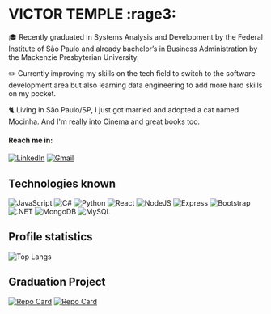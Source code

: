 # VICTOR TEMPLE :rage3:

:mortar_board: Recently graduated in Systems Analysis and Development by the Federal Institute of São Paulo and already bachelor’s in Business Administration by the Mackenzie Presbyterian University.

:pencil2: Currently improving my skills on the tech field to switch to the software development area but also learning data engineering to add more hard skills on my pocket.

:cat2: Living in São Paulo/SP, I just got married and adopted a cat named Mocinha. And I'm really into Cinema and great books too.

#### Reach me in:
[![LinkedIn](https://img.shields.io/badge/LinkedIn-0077B5?style=for-the-badge&logo=linkedin&logoColor=white)](https://www.linkedin.com/in/vctemple/) [![Gmail](https://img.shields.io/badge/Gmail-333333?style=for-the-badge&logo=gmail&logoColor=red)](mailto:vtemple55@gmail.com)


## Technologies known

![JavaScript](https://img.shields.io/badge/JavaScript-F7DF1E?style=for-the-badge&logo=javascript&logoColor=black) ![C#](https://img.shields.io/badge/C%23-239120?style=for-the-badge&logo=c-sharp&logoColor=white) ![Python](https://img.shields.io/badge/python-3670A0?style=for-the-badge&logo=python&logoColor=ffdd54) ![React](https://img.shields.io/badge/React-20232A?style=for-the-badge&logo=react&logoColor=61DAFB) ![NodeJS](https://img.shields.io/badge/node.js-6DA55F?style=for-the-badge&logo=node.js&logoColor=white) ![Express](https://img.shields.io/badge/express.js-%23404d59.svg?style=for-the-badge&logo=express&logoColor=%2361DAFB) ![Bootstrap](https://img.shields.io/badge/-boostrap-0D1117?style=for-the-badge&logo=bootstrap&labelColor=0D1117) ![.NET](https://img.shields.io/badge/.NET-5C2D91?style=for-the-badge&logo=.net&logoColor=white) ![MongoDB](https://img.shields.io/badge/MongoDB-%234ea94b.svg?style=for-the-badge&logo=mongodb&logoColor=white) ![MySQL](https://img.shields.io/badge/MySQL-00000F?style=for-the-badge&logo=mysql&logoColor=white) 

## Profile statistics 

![Top Langs](https://github-readme-stats-git-masterrstaa-rickstaa.vercel.app/api/top-langs/?username=vctemple&layout=compact&bg_color=000&border_color=30A3DC&title_color=E94D5F&text_color=FFF)

## Graduation Project

[![Repo Card](https://github-readme-stats.vercel.app/api/pin/?username=vctemple&repo=frontend-estamparia&bg_color=000&border_color=30A3DC&show_icons=true&icon_color=30A3DC&title_color=E94D5F&text_color=FFF)](https://github.com/vctemple/frontend-estamparia) [![Repo Card](https://github-readme-stats.vercel.app/api/pin/?username=vctemple&repo=ESTAMPARIA&bg_color=000&border_color=30A3DC&show_icons=true&icon_color=30A3DC&title_color=E94D5F&text_color=FFF)](https://github.com/vctemple/ESTAMPARIA)
